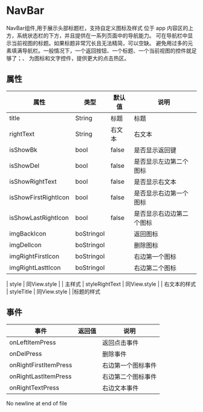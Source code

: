 # NavBar
NavBar组件,用于展示头部标题栏，支持自定义图标及样式
位于 app 内容区的上方，系统状态栏的下方，并且提供在一系列页面中的导航能力。
可在导航栏中显示当前视图的标题。如果标题非常冗长且无法精简，可以空缺。
避免用过多的元素填满导航栏。一般情况下，一个返回按钮、一个标题、一个当前视图的控件就足够了；、
为图标和文字控件，提供更大的点击热区。

## 属性
| 属性 | 类型 | 默认值 | 说明 |
|---|---|---|---|
|title|String|标题|标题|
|rightText|String|右文本|右文本|
|isShowBk|bool|false|是否显示返回键|
|isShowDel|bool|false|是否显示左边第二个图标|
|isShowRightText|bool|false|是否显示右文本|
|isShowFirstRightIcon|bool|false|是否显示右边第一个图标
|isShowLastRightIcon|bool|false|是否显示右边边第二个图标|
|imgBackIcon|boStringol||返回图标|
|imgDelIcon|boStringol||删除图标|
|imgRightFirstIcon|boStringol||右边第一个图标|
|imgRightLasttIcon|boStringol||右边第二个图标|

| style | 同View.style |  | 主样式
| styleRightText | 同View.style |  | 右文本的样式
| styleTitle | 同View.style |  |标题的样式


## 事件
| 事件 | 返回值 | 说明 |
|---|---|---|
| onLeftItemPress |  | 返回点击事件
| onDelPress |  | 删除事件
| onRightFirstItemPress |  | 右边第一个图标事件
| onRightLastItemPress |  | 右边第二个图标事件
| onRightTextPress |  | 右边文本事件
 No newline at end of file
